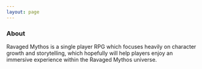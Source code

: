 ```yaml
---
layout: page
---
```


### About
Ravaged Mythos is a single player RPG which focuses heavily on character growth and storytelling, which hopefully will help players enjoy an immersive experience within the Ravaged Mythos universe.
